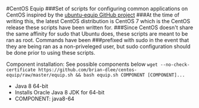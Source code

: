 #CentOS Equip
###Set of scripts for configuring common applications on CentOS inspired by the [ubuntu-equip GitHub project](https://github.com/aglover/ubuntu-equip)
###At the time of writing this, the latest CentOS distribution is CentOS 7 which is the CentOS release these scripts have been written for.
###Since CentOS doesn't share the same affinity for sudo that Ubuntu does, these scripts are meant to be ran as root. Commands have been
###prefixed with sudo in the event that they are being ran as a non-priveleged user, but sudo configuration should be done prior to using these scripts.

Component installation: See possible components below
`wget --no-check-certificate https://github.com/brian-dlee/centos-equip/raw/master/equip.sh && bash equip.sh COMPONENT [COMPONENT]...`

* Java 8 64-bit
 * Installs Oracle Java 8 JDK for 64-bit
 * COMPONENT: java8-64
